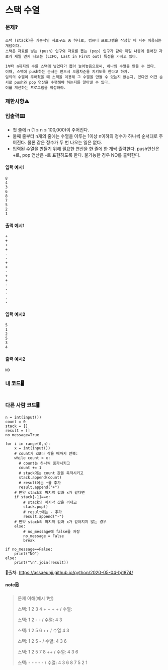 # 스택 수열

### 문제❓
```
스택 (stack)은 기본적인 자료구조 중 하나로, 컴퓨터 프로그램을 작성할 때 자주 이용되는 개념이다. 
스택은 자료를 넣는 (push) 입구와 자료를 뽑는 (pop) 입구가 같아 제일 나중에 들어간 자료가 제일 먼저 나오는 (LIFO, Last in First out) 특성을 가지고 있다.

1부터 n까지의 수를 스택에 넣었다가 뽑아 늘어놓음으로써, 하나의 수열을 만들 수 있다. 
이때, 스택에 push하는 순서는 반드시 오름차순을 지키도록 한다고 하자. 
임의의 수열이 주어졌을 때 스택을 이용해 그 수열을 만들 수 있는지 없는지, 있다면 어떤 순서로 push와 pop 연산을 수행해야 하는지를 알아낼 수 있다. 
이를 계산하는 프로그램을 작성하라.
```

### 제한사항⚠️


### 입출력⌨️
* 첫 줄에 n (1 ≤ n ≤ 100,000)이 주어진다.
* 둘째 줄부터 n개의 줄에는 수열을 이루는 1이상 n이하의 정수가 하나씩 순서대로 주어진다. 물론 같은 정수가 두 번 나오는 일은 없다.
* 입력된 수열을 만들기 위해 필요한 연산을 한 줄에 한 개씩 출력한다. push연산은 +로, pop 연산은 -로 표현하도록 한다. 불가능한 경우 NO를 출력한다.

#### 입력 예시1
```
8
4
3
6
8
7
5
2
1
```
#### 출력 예시1
```
+
+
+
+
-
-
+
+
-
+
+
-
-
-
-
-
```

#### 입력 예시2
```
5
1
2
5
3
4
```
#### 출력 예시2
```
NO
```

### 내 코드🖥️
```

```

### 다른 사람 코드🖥️
```
n = int(input())
count = 0
stack = []
result = []
no_message=True

for i in range(0,n):
    x = int(input())
    # count가 x보다 작을 때까지 반복:
    while count < x:
      # count는 하나씩 증가시키고
      count += 1
      # stack에는 count 값을 축적시키고
      stack.append(count)
      # result에는 +를 추가
      result.append("+")
    # 만약 stack의 마지막 값과 x가 같다면
    if stack[-1]==x:
        # stack의 마지막 값을 꺼내고
        stack.pop()
        # result에는 - 추가
        result.append("-")
    # 만약 stack의 마지막 값과 x가 같아지지 않는 경우
    else:
        # no_message에 false를 저장
        no_message = False
        break

if no_message==False:
    print("NO")
else:
    print("\n".join(result))
```
🔗출처: https://assaeunji.github.io/python/2020-05-04-bj1874/

#### note🗒️
> 문제 이해(예시 1번)
> 
> 스택: 1 2 3 4 + + + + / 수열: 
> 
> 스택: 1 2 - - / 수열: 4 3
> 
> 스택: 1 2 5 6  ++ / 수열 4 3
> 
> 스택: 1 2 5 - / 수열: 4 3 6
> 
> 스택: 1 2 5 7 8 ++ / 수열: 4 3 6
> 
> 스택: - - - - - / 수열: 4 3 6 8 7 5 2 1 
